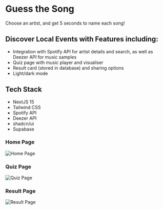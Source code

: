 # Guess the Song
Choose an artist, and get 5 seconds to name each song!
## Discover Local Events with Features including:

- Integration with Spotify API for artist details and search, as well as Deezer API for music samples
- Quiz page with music player and visualiser
- Result card (stored in database) and sharing options
- Light/dark mode


## Tech Stack

- NextJS 15
- Tailwind CSS
- Spotify API
- Deezer API
- shadcn/ui
- Supabase

### Home Page

![Home Page](https://cloud-etsmd1ndg-hack-club-bot.vercel.app/0guess-the-song-three.vercel.app___3_.png)

### Quiz Page

![Quiz Page](https://cloud-ijzndafmn-hack-club-bot.vercel.app/0guess-the-song-three.vercel.app___4_.png)

### Result Page
![Result Page](https://cloud-o46r21hvg-hack-club-bot.vercel.app/0guess-the-song-three.vercel.app___5_.png)

